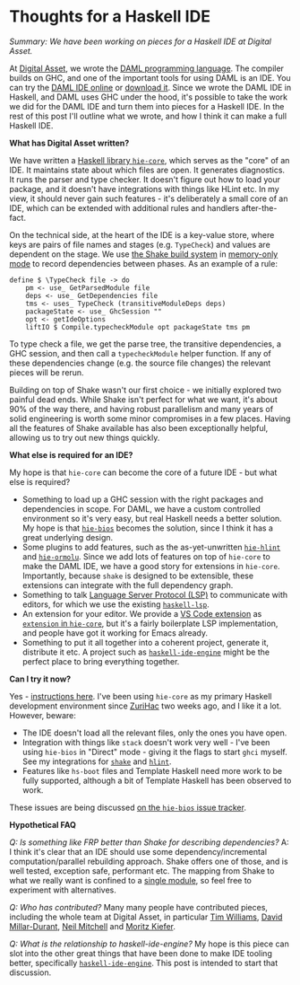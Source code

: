 # Thoughts for a Haskell IDE

_Summary: We have been working on pieces for a Haskell IDE at Digital Asset._

At [Digital Asset](https://digitalasset.com), we wrote the [DAML programming language](https://daml.com). The compiler builds on GHC, and one of the important tools for using DAML is an IDE. You can try the [DAML IDE online](https://webide.daml.com) or [download it](https://daml.com). Since we wrote the DAML IDE in Haskell, and DAML uses GHC under the hood, it's possible to take the work we did for the DAML IDE and turn them into pieces for a Haskell IDE. In the rest of this post I'll outline what we wrote, and how I think it can make a full Haskell IDE.

**What has Digital Asset written?**

We have written a [Haskell library `hie-core`](https://github.com/digital-asset/daml/tree/master/compiler/hie-core), which serves as the "core" of an IDE. It maintains state about which files are open. It generates diagnostics. It runs the parser and type checker. It doesn't figure out how to load your package, and it doesn't have integrations with things like HLint etc. In my view, it should never gain such features - it's deliberately a small core of an IDE, which can be extended with additional rules and handlers after-the-fact.

On the technical side, at the heart of the IDE is a key-value store, where keys are pairs of file names and stages (e.g. `TypeCheck`) and values are dependent on the stage. We use [the Shake build system](https://shakebuild.com) in [memory-only mode](https://neilmitchell.blogspot.com/2018/10/announcing-shake-017.html) to record dependencies between phases. As an example of a rule:

```
define $ \TypeCheck file -> do
    pm <- use_ GetParsedModule file
    deps <- use_ GetDependencies file
    tms <- uses_ TypeCheck (transitiveModuleDeps deps)
    packageState <- use_ GhcSession ""
    opt <- getIdeOptions
    liftIO $ Compile.typecheckModule opt packageState tms pm
```

To type check a file, we get the parse tree, the transitive dependencies, a GHC session, and then call a `typecheckModule` helper function. If any of these dependencies change (e.g. the source file changes) the relevant pieces will be rerun.

Building on top of Shake wasn't our first choice - we initially explored two painful dead ends. While Shake isn't perfect for what we want, it's about 90% of the way there, and having robust parallelism and many years of solid engineering is worth some minor compromises in a few places. Having all the features of Shake available has also been exceptionally helpful, allowing us to try out new things quickly.

**What else is required for an IDE?**

My hope is that `hie-core` can become the core of a future IDE - but what else is required?

* Something to load up a GHC session with the right packages and dependencies in scope. For DAML, we have a custom controlled environment so it's very easy, but real Haskell needs a better solution. My hope is that [`hie-bios`](https://github.com/mpickering/hie-bios) becomes the solution, since I think it has a great underlying design.
* Some plugins to add features, such as the as-yet-unwritten [`hie-hlint`](https://github.com/ndmitchell/hlint) and [`hie-ormolu`](https://github.com/tweag/ormolu). Since we add lots of features on top of `hie-core` to make the DAML IDE, we have a good story for extensions in `hie-core`. Importantly, because `shake` is designed to be extensible, these extensions can integrate with the full dependency graph.
* Something to talk  [Language Server Protocol (LSP)](https://microsoft.github.io/language-server-protocol/) to communicate with editors, for which we use the existing [`haskell-lsp`](https://github.com/alanz/haskell-lsp).
* An extension for your editor. We provide a [VS Code extension](https://code.visualstudio.com/api) as [`extension` in `hie-core`](https://github.com/digital-asset/daml/tree/master/compiler/hie-core/extension), but it's a fairly boilerplate LSP implementation, and people have got it working for Emacs already.
* Something to put it all together into a coherent project, generate it, distribute it etc. A project such as [`haskell-ide-engine`](https://github.com/haskell/haskell-ide-engine) might be the perfect place to bring everything together.

**Can I try it now?**

Yes - [instructions here](https://github.com/digital-asset/daml/tree/master/compiler/hie-core#readme). I've been using `hie-core` as my primary Haskell development environment since [ZuriHac](https://zfoh.ch/zurihac2019/) two weeks ago, and I like it a lot. However, beware:

* The IDE doesn't load all the relevant files, only the ones you have open.
* Integration with things like `stack` doesn't work very well - I've been using `hie-bios` in "Direct" mode - giving it the flags to start `ghci` myself. See my integrations for [`shake`](https://github.com/ndmitchell/shake/blob/master/hie.yaml) and [`hlint`](https://github.com/ndmitchell/hlint/blob/master/hie.yaml).
* Features like `hs-boot` files and Template Haskell need more work to be fully supported, although a bit of Template Haskell has been observed to work.

These issues are being discussed [on the `hie-bios` issue tracker](https://github.com/mpickering/hie-bios/issues/9).

**Hypothetical FAQ**

_Q: Is something like FRP better than Shake for describing dependencies?_ A: I think it's clear that an IDE should use some dependency/incremental computation/parallel rebuilding approach. Shake offers one of those, and is well tested, exception safe, performant etc. The mapping from Shake to what we really want is confined to a [single module](https://github.com/digital-asset/daml/blob/master/compiler/hie-core/src/Development/IDE/Core/Shake.hs), so feel free to experiment with alternatives.

_Q: Who has contributed?_ Many many people have contributed pieces, including the whole team at Digital Asset, in particular [Tim Williams](https://github.com/willtim), [David Millar-Durant](https://github.com/DavidM-D/), [Neil Mitchell](https://ndmitchell.com/) and [Moritz Kiefer](https://github.com/cocreature).

_Q: What is the relationship to haskell-ide-engine?_ My hope is this piece can slot into the other great things that have been done to make IDE tooling better, specifically [`haskell-ide-engine`](https://github.com/haskell/haskell-ide-engine). This post is intended to start that discussion.
